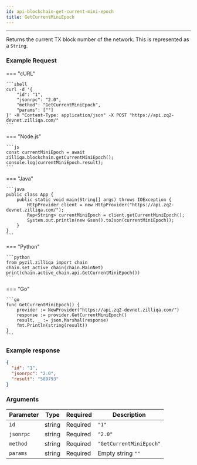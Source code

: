 ```yaml
---
id: api-blockchain-get-current-mini-epoch
title: GetCurrentMiniEpoch
---
```


---

Returns the current TX block number of the network. This is represented as a `String`.

### Example Request

=== "cURL"

    ```shell
    curl -d '{
        "id": "1",
        "jsonrpc": "2.0",
        "method": "GetCurrentMiniEpoch",
        "params": [""]
    }' -H "Content-Type: application/json" -X POST "https://api.zq2-devnet.zilliqa.com/"
    ```

=== "Node.js"

    ```js
    const currentMiniEpoch = await zilliqa.blockchain.getCurrentMiniEpoch();
    console.log(currentMiniEpoch.result);
    ```

=== "Java"

    ```java
    public class App {
        public static void main(String[] args) throws IOException {
            HttpProvider client = new HttpProvider("https://api.zq2-devnet.zilliqa.com/");
            Rep<String> currentMiniEpoch = client.getCurrentMiniEpoch();
            System.out.println(new Gson().toJson(currentMiniEpoch));
        }
    }
    ```

=== "Python"

    ```python
    from pyzil.zilliqa import chain
    chain.set_active_chain(chain.MainNet)
    print(chain.active_chain.api.GetCurrentMiniEpoch())
    ```

=== "Go"

    ```go
    func GetCurrentMiniEpoch() {
        provider := NewProvider("https://api.zq2-devnet.zilliqa.com/")
        response := provider.GetCurrentMiniEpoch()
        result, _ := json.Marshal(response)
        fmt.Println(string(result))
    }
    ```

### Example response

```json
{
  "id": "1",
  "jsonrpc": "2.0",
  "result": "589793"
}
```

### Arguments

| Parameter | Type   | Required | Description             |
| --------- | ------ | -------- | ----------------------- |
| `id`      | string | Required | `"1"`                   |
| `jsonrpc` | string | Required | `"2.0"`                 |
| `method`  | string | Required | `"GetCurrentMiniEpoch"` |
| `params`  | string | Required | Empty string `""`       |
